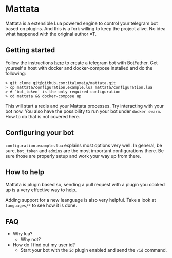 # Mattata

Mattata is a extensible Lua powered engine to control your telegram bot based on plugins.
And this is a fork willing to keep the project alive. No idea what happened with the original author =T.

## Getting started

Follow the instructions [here](https://core.telegram.org/bots) to create a telegram bot with BotFather.
Get yourself a host with docker and docker-compose installed and do the following:

```
> git clone git@github.com:italomaia/mattata.git
> cp mattata/configuration.example.lua mattata/configuration.lua
> # `bot_token` is the only required configuration
> cd mattata && docker-compose up
```

This will start a redis and your Mattata processes. Try interacting with your bot now.
You also have the possibility to run your bot under `docker swarm`. How to do that is
not covered here.

## Configuring your bot

`configuration.example.lua` explains most options very well. In general, be sure, `bot_token`
and `admins` are the most important configurations there. Be sure those are properly setup
and work your way up from there.

## How to help

Mattata is plugin based so, sending a pull request with a plugin you cooked up is a very
effective way to help.

Adding support for a new leanguage is also very helpful. Take a look at `languages/*` to
see how it is done.

## FAQ

* Why lua?
    - Why not?
* How do I find out my user id?
    - Start your bot with the `id` plugin enabled and send the `/id` command.